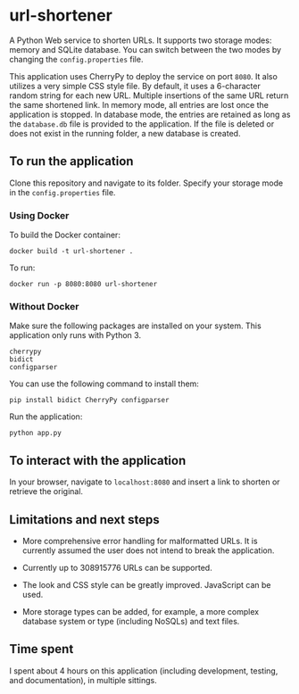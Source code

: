 # url-shortener
A Python Web service to shorten URLs. It supports two storage modes: memory and SQLite database. You can switch
between the two modes by changing the `config.properties` file.

This application uses CherryPy to deploy the service on port `8080`. It also utilizes a very simple CSS style file.
By default, it uses a 6-character random string for each new URL. Multiple insertions of the same URL return the same
shortened link. In memory mode, all entries are lost once the application is stopped. In database mode, the entries are
retained as long as the `database.db` file is provided to the application. If the file is deleted or does not exist in
the running folder, a new database is created.

## To run the application

Clone this repository and navigate to its folder. Specify your storage mode
in the `config.properties` file.

### Using Docker

To build the Docker container:
```
docker build -t url-shortener .
```

To run:

```
docker run -p 8080:8080 url-shortener
```

### Without Docker

Make sure the following packages are installed on your
system. This application only runs with Python 3.

```
cherrypy
bidict
configparser
```
You can use the following command to install them:

```
pip install bidict CherryPy configparser
```

Run the application:

```
python app.py
```

## To interact with the application

In your browser, navigate to `localhost:8080` and insert a link
to shorten or retrieve the original.

## Limitations and next steps
- More comprehensive error handling for malformatted URLs. It is
currently assumed the user does not intend to break the application.

- Currently up to 308915776 URLs can be supported.

- The look and CSS style can be greatly improved. JavaScript can be used.

- More storage types can be added, for example, a more complex database system or type (including NoSQLs) and text files. 

## Time spent
I spent about 4 hours on this application (including development, testing, and documentation), in multiple sittings.